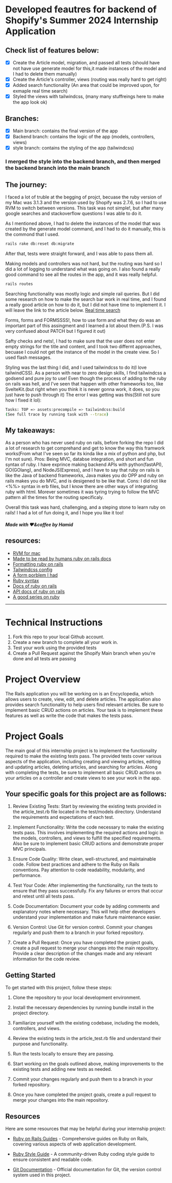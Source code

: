 # Developed feautres for backend of Shopify's Summer 2024 Internship Application
## Check list of features below:
- [x] Create the Article model, migration, and passed all tests (should have not have use generate model for this,it made instances of the model and I had to delete them manually)
- [x] Create the Article's controller, views (routing was really hard to get right)
- [x] Added search functionality (An area that could be improved upon, for exmaple real time search)
- [x] Styled the views with tailwindcss, (many many stuffreings here to make the app look ok)

## Branches:
- [x] Main branch: contains the final version of the app
- [x] Backend branch: contains the logic of the app (models, controllers, views)
- [x] style branch: contains the styling of the app (tailwindcss)
### I merged the style into the backend branch, and then merged the backend branch into the main branch

## The journey: 

 I faced a lot of truble at the begging of projct, becuase the ruby version of my Mac was 3.1.3 and the version used by Shopify was 2.7.6, so I had to use RVM to switch between versions. This task was not simple!, but after many google searches and stackoverflow questions I was able to do it.

 As I mentioned above, I had to delete the instances of the model that was created by the generate model command, and I had to do it manually, this is the commond that I used.
```bash
rails rake db:reset db:migrate
```
After that, tests were straight forward, and I was able to pass them all.

 Making models and controllers was not hard, but the routing was hard so I did a lot of logging to understand what was going on. I also found a really good command to see all the routes in the app, and it was really helpful.
```bash
rails routes
```
 Searching functionality was mostly logic and simple rail queries. But I did some research on how to make the search bar work in real time, and I found a really good article on how to do it, but I did not have time to implement it. I will leave the link to the article below.
[Real time search](https://webcrunch.com/posts/turbo-charged-real-time-search-ruby-on-rails-7)

 Forms, forms and FORMSSSS!, how to use form and what they do was an important part of this assingment and I learned a lot about them.(P.S. I was very confused about PATCH but I figured it out)

 Safty checks and nets!, I had to make sure that the user does not enter empty strings for the title and content, and I took two differnt approaches, becuase I could not get the instance of the model in the create view. So I used flash messages.

 Styling was the last thing I did, and I used tailwindcss to do it(I love tailwindCSS). As a person with near to zero design skills, I find tailwindcss a godsend and pure joy to use! Even though the process of adding to the ruby on rails was hell, and I've seen that happen with other frameworks too, like SvelteKit.(but right when you think it is never gonna work, it does, so you just have to push through it)
 The error I was getting was this(Still not sure how I fixed it lol):
```bash
Tasks: TOP => assets:precompile => tailwindcss:build
(See full trace by running task with --trace)
```

## My takeaways:
 As a person who has never used ruby on rails, before forking the repo I did a lot of research to get comprehand and get to know the way this framwork works(From what I've seen so far its kinda like a mix of python and php, but I'm not sure).
 Pros: Being MVC, databse integration, and short and fun syntax of ruby. I have exprince making backend APIs with python(fastAPI), GO(GOlang), and NodeJS(Express), and I have to say that ruby on rails is like the Java of backend frameworks, Java makes you do OPP and ruby on rails makes you do MVC, and is desigened to be like that.
 Cons: I did not like <%%> syntax in erb files, but I know there are other ways of integrating ruby with html. Morever sometimes it was tyring trying to follow the MVC pattern all the times for the routing specificaly.

 Overall this task was hard, challenging, and a steping stone to learn ruby on rails! I had a lot of fun doing it, and I hope you like it too!

##### Made with ❤️&coffee by Hamid

## resources:
- [RVM for mac](https://nrogap.medium.com/install-rvm-in-macos-step-by-step-d3b3c236953b)
- [Made to be read by humans ruby on rails docs](https://human-se.github.io/rails-demos-n-deets-2021/)
- [Formatting ruby on rails](https://rubocop.org/)
- [Tailwindcss config](https://tailwindcss.com/docs/guides/ruby-on-rails)
- [A form porblem I had](https://stackoverflow.com/questions/19365809/form-submit-button-only-works-after-reload)
- [Ruby syntax](https://www.tutorialspoint.com/ruby/index.htm)
- [Docs of ruby on rails](https://guides.rubyonrails.org/getting_started.html)
- [API docs of ruby on rails](https://api.rubyonrails.org/)
- [A good series on ruby](https://www.youtube.com/watch?v=9pKLGhh5mrM&t=73s)
----
# Technical Instructions
1. Fork this repo to your local Github account.
2. Create a new branch to complete all your work in.
3. Test your work using the provided tests
4. Create a Pull Request against the Shopify Main branch when you're done and all tests are passing

# Project Overview
The Rails application you will be working on is an Encyclopedia, which allows users to create, view, edit, and delete articles. The application also provides search functionality to help users find relevant articles. Be sure to implement basic CRUD actions on articles. Your task is to implement these features as well as write the code that makes the tests pass.

# Project Goals
The main goal of this internship project is to implement the functionality required to make the existing tests pass. The provided tests cover various aspects of the application, including creating and viewing articles, editing and updating articles, deleting articles, and searching for articles. Along with completing the tests, be sure to implement all basic CRUD actions on your articles on a controller and create views to see your work in the app.

## Your specific goals for this project are as follows:

1. Review Existing Tests: Start by reviewing the existing tests provided in the article_test.rb file located in the test/models directory. Understand the requirements and expectations of each test.

2. Implement Functionality: Write the code necessary to make the existing tests pass. This involves implementing the required actions and logic in the models, controllers, and views to fulfill the specified requirements. Also be sure to implement basic CRUD actions and demonstrate proper MVC principals.

3. Ensure Code Quality: Write clean, well-structured, and maintainable code. Follow best practices and adhere to the Ruby on Rails conventions. Pay attention to code readability, modularity, and performance.

4. Test Your Code: After implementing the functionality, run the tests to ensure that they pass successfully. Fix any failures or errors that occur and retest until all tests pass.

5. Code Documentation: Document your code by adding comments and explanatory notes where necessary. This will help other developers understand your implementation and make future maintenance easier.

6. Version Control: Use Git for version control. Commit your changes regularly and push them to a branch in your forked repository.

7. Create a Pull Request: Once you have completed the project goals, create a pull request to merge your changes into the main repository. Provide a clear description of the changes made and any relevant information for the code review.

## Getting Started
To get started with this project, follow these steps:

1. Clone the repository to your local development environment.

2. Install the necessary dependencies by running bundle install in the project directory.

3. Familiarize yourself with the existing codebase, including the models, controllers, and views.

4. Review the existing tests in the article_test.rb file and understand their purpose and functionality.

5. Run the tests locally to ensure they are passing.

6. Start working on the goals outlined above, making improvements to the existing tests and adding new tests as needed.

7. Commit your changes regularly and push them to a branch in your forked repository.

8. Once you have completed the project goals, create a pull request to merge your changes into the main repository.

## Resources
Here are some resources that may be helpful during your internship project:

- [Ruby on Rails Guides](https://guides.rubyonrails.org/) - Comprehensive guides on Ruby on Rails, covering various aspects of web application development.

- [Ruby Style Guide](https://rubystyle.guide/) - A community-driven Ruby coding style guide to ensure consistent and readable code.

- [Git Documentation](https://git-scm.com/doc) - Official documentation for Git, the version control system used in this project.
